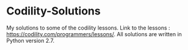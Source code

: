 # Codility-Solutions
My solutions to some of the codility lessons.  Link to the lessons : https://codility.com/programmers/lessons/.  All solutions are written in Python version 2.7.
